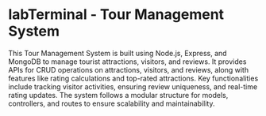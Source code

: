 # labTerminal - Tour Management System

This Tour Management System is built using Node.js, Express, and MongoDB to manage tourist attractions, visitors, and reviews. It provides APIs for CRUD operations on attractions, visitors, and reviews, along with features like rating calculations and top-rated attractions.
Key functionalities include tracking visitor activities, ensuring review uniqueness, and real-time rating updates. The system follows a modular structure for models, controllers, and routes to ensure scalability and maintainability.
